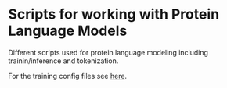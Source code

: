 # Scripts for working with Protein Language Models

Different scripts used for protein language modeling including trainin/inference and tokenization.

For the training config files see [here](../training_configs/).
